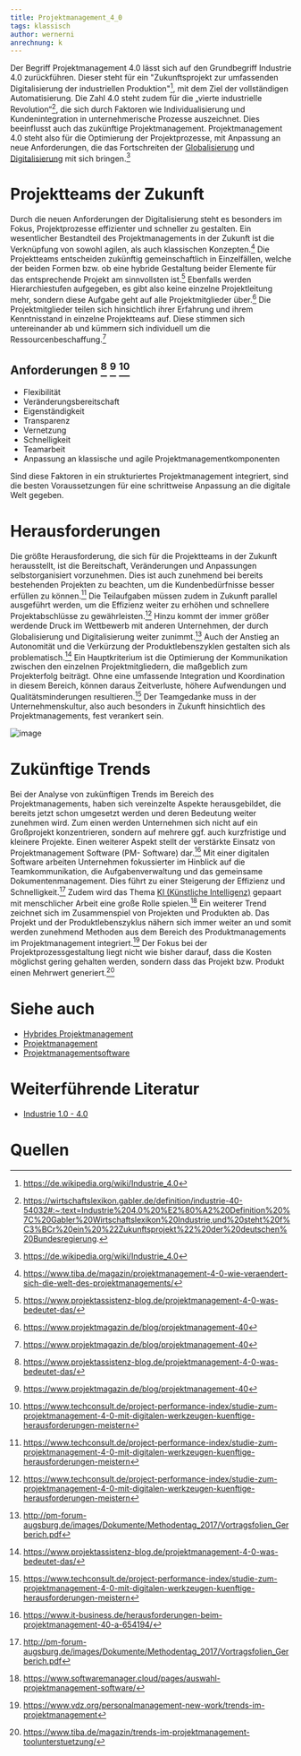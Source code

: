 ```yaml
---
title: Projektmanagement_4_0
tags: klassisch
author: wernerni
anrechnung: k
---
```

Der Begriff Projektmanagement 4.0 lässt sich auf den Grundbegriff Industrie 4.0 zurückführen. Dieser steht für ein "Zukunftsprojekt zur umfassenden Digitalisierung der industriellen Produktion"[^1], mit dem Ziel der vollständigen Automatisierung. Die Zahl 4.0 steht zudem für die „vierte industrielle Revolution“[^2], die sich durch Faktoren wie Individualisierung und Kundenintegration in unternehmerische Prozesse auszeichnet. Dies beeinflusst auch das zukünftige Projektmanagement. Projektmanagement 4.0 steht also für die Optimierung der Projektprozesse, mit Anpassung an neue Anforderungen, die das Fortschreiten der [Globalisierung](https://wirtschaftslexikon.gabler.de/definition/globalisierung-35657) und [Digitalisierung](https://de.wikipedia.org/wiki/Digitalisierung) mit sich bringen.[^1]    

# Projektteams der Zukunft
Durch die neuen Anforderungen der Digitalisierung steht es besonders im Fokus, Projektprozesse effizienter und schneller zu gestalten. Ein wesentlicher Bestandteil des Projektmanagements in der Zukunft ist die Verknüpfung von sowohl agilen, als auch klassischen Konzepten.[^3] Die Projektteams entscheiden zukünftig gemeinschaftlich in Einzelfällen, welche der beiden Formen bzw. ob eine hybride Gestaltung beider Elemente für das entsprechende Projekt am sinnvollsten ist.[^4] Ebenfalls werden Hierarchiestufen aufgegeben, es gibt also keine einzelne Projektleitung mehr, sondern diese Aufgabe geht auf alle Projektmitglieder über.[^5] Die Projektmitglieder teilen sich hinsichtlich ihrer Erfahrung und ihrem Kenntnisstand in einzelne Projektteams auf. Diese stimmen sich untereinander ab und kümmern sich individuell um die Ressourcenbeschaffung.[^5]

## Anforderungen [^4] [^5] [^6]
*	Flexibilität
*	Veränderungsbereitschaft
*	Eigenständigkeit
*	Transparenz
* Vernetzung
*	Schnelligkeit
*	Teamarbeit
*	Anpassung an klassische und agile Projektmanagementkomponenten

Sind diese Faktoren in ein strukturiertes Projektmanagement integriert, sind die besten Voraussetzungen für eine schrittweise Anpassung an die digitale Welt gegeben. 

# Herausforderungen
Die größte Herausforderung, die sich für die Projektteams in der Zukunft herausstellt, ist die Bereitschaft, Veränderungen und Anpassungen selbstorganisiert vorzunehmen. Dies ist auch zunehmend bei bereits bestehenden Projekten zu beachten, um die Kundenbedürfnisse besser erfüllen zu können.[^6] Die Teilaufgaben müssen zudem in Zukunft parallel ausgeführt werden, um die Effizienz weiter zu erhöhen und schnellere Projektabschlüsse zu gewährleisten.[^6] Hinzu kommt der immer größer werdende Druck im Wettbewerb mit anderen Unternehmen, der durch Globalisierung und Digitalisierung weiter zunimmt.[^7] Auch der Anstieg an Autonomität und die Verkürzung der Produktlebenszyklen gestalten sich als problematisch.[^4]
Ein Hauptkriterium ist die Optimierung der Kommunikation zwischen den einzelnen Projektmitgliedern, die maßgeblich zum Projekterfolg beiträgt. Ohne eine umfassende Integration und Koordination in diesem Bereich, können daraus Zeitverluste, höhere Aufwendungen und Qualitätsminderungen resultieren.[^6] Der Teamgedanke muss in der Unternehmenskultur, also auch besonders in Zukunft hinsichtlich des Projektmanagements, fest verankert sein.


![image](https://github.com/wernerni/ManagingProjectsSuccessfully.github.io/blob/main/kb/Projektmanagement_4_0/TechConsult_Projektemanagement-768x427.png) 

# Zukünftige Trends
 Bei der Analyse von zukünftigen Trends im Bereich des Projektmanagements, haben sich vereinzelte Aspekte herausgebildet, die bereits jetzt schon umgesetzt werden und deren Bedeutung weiter zunehmen wird. Zum einen werden Unternehmen sich nicht auf ein Großprojekt konzentrieren, sondern auf mehrere ggf. auch kurzfristige und kleinere Projekte. Einen weiterer Aspekt stellt der verstärkte Einsatz von Projektmanagement Software (PM- Software) dar.[^8] Mit einer digitalen Software arbeiten Unternehmen fokussierter im Hinblick auf die Teamkommunikation, die Aufgabenverwaltung und das gemeinsame Dokumentenmanagement. Dies führt zu einer Steigerung der Effizienz und Schnelligkeit.[^7] Zudem wird das Thema [KI (Künstliche Intelligenz)](https://de.wikipedia.org/wiki/K%C3%BCnstliche_Intelligenz) gepaart mit menschlicher Arbeit eine große Rolle spielen.[^9] Ein weiterer Trend zeichnet sich im Zusammenspiel von Projekten und Produkten ab. Das Projekt und der Produktlebenszyklus nähern sich immer weiter an und somit werden zunehmend Methoden aus dem Bereich des Produktmanagements im Projektmanagement integriert.[^10]
Der Fokus bei der Projektprozessgestaltung liegt nicht wie bisher darauf, dass die Kosten möglichst gering gehalten werden, sondern dass das Projekt bzw. Produkt einen Mehrwert generiert.[^11]



# Siehe auch

* [Hybrides Projektmanagement](https://github.com/ManagingProjectsSuccessfully/ManagingProjectsSuccessfully.github.io/blob/main/kb/Hybrides_Projektmanagment.md)
* [Projektmanagement](https://github.com/ManagingProjectsSuccessfully/ManagingProjectsSuccessfully.github.io/blob/main/kb/Projektmanagement.md)
* [Projektmanagementsoftware](https://github.com/ManagingProjectsSuccessfully/ManagingProjectsSuccessfully.github.io/blob/main/kb/Projektmanagementsoftware.md)

# Weiterführende Literatur

* [Industrie 1.0 - 4.0](https://www.spiegel.de/fotostrecke/von-der-industrie-1-0-bis-4-0-fotostrecke-125537.html)

# Quellen
[^1]: https://de.wikipedia.org/wiki/Industrie_4.0
[^2]: https://wirtschaftslexikon.gabler.de/definition/industrie-40-54032#:~:text=Industrie%204.0%20%E2%80%A2%20Definition%20%7C%20Gabler%20Wirtschaftslexikon%20Industrie,und%20steht%20f%C3%BCr%20ein%20%22Zukunftsprojekt%22%20der%20deutschen%20Bundesregierung.
[^3]: https://www.tiba.de/magazin/projektmanagement-4-0-wie-veraendert-sich-die-welt-des-projektmanagements/
[^4]: https://www.projektassistenz-blog.de/projektmanagement-4-0-was-bedeutet-das/
[^5]: https://www.projektmagazin.de/blog/projektmanagement-40
[^6]: https://www.techconsult.de/project-performance-index/studie-zum-projektmanagement-4-0-mit-digitalen-werkzeugen-kuenftige-herausforderungen-meistern
[^7]: http://pm-forum-augsburg.de/images/Dokumente/Methodentag_2017/Vortragsfolien_Gerberich.pdf
[^8]: https://www.it-business.de/herausforderungen-beim-projektmanagement-40-a-654194/
[^9]: https://www.softwaremanager.cloud/pages/auswahl-projektmanagement-software/
[^10]: https://www.vdz.org/personalmanagement-new-work/trends-im-projektmanagement
[^11]: https://www.tiba.de/magazin/trends-im-projektmanagement-toolunterstuetzung/ 



